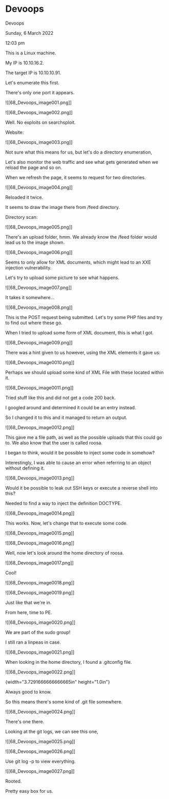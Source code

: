 # Devoops

Devoops

Sunday, 6 March 2022

12:03 pm

This is a Linux machine.

My IP is 10.10.16.2.

The target IP is 10.10.10.91.

&#x20;

Let's enumerate this first.

There's only one port it appears.

!\[\[68\_Devoops\_image001.png]]

&#x20;

!\[\[68\_Devoops\_image002.png]]

&#x20;

Well. No exploits on searchsploit.

Website:

!\[\[68\_Devoops\_image003.png]]

Not sure what this means for us, but let's do a directory enumeration,

Let's also monitor the web traffic and see what gets generated when we reload the page and so on.

&#x20;

When we refresh the page, it seems to request for two directories.

!\[\[68\_Devoops\_image004.png]]

Reloaded it twice.

&#x20;

It seems to draw the image there from /feed directory.

Directory scan:

!\[\[68\_Devoops\_image005.png]]

&#x20;

There's an upload folder, hmm. We already know the /feed folder would lead us to the image shown.

&#x20;

!\[\[68\_Devoops\_image006.png]]

Seems to only allow for XML documents, which might lead to an XXE injection vulnerability.

Let's try to upload some picture to see what happens.

&#x20;

!\[\[68\_Devoops\_image007.png]]

It takes it somewhere...

&#x20;

!\[\[68\_Devoops\_image008.png]]

This is the POST request being submitted. Let's try some PHP files and try to find out where these go.

&#x20;

When I tried to upload some form of XML document, this is what I got.

!\[\[68\_Devoops\_image009.png]]

&#x20;

There was a hint given to us however, using the XML elements it gave us:

!\[\[68\_Devoops\_image0010.png]]

Perhaps we should upload some kind of XML File with these located within it.

&#x20;

!\[\[68\_Devoops\_image0011.png]]

Tried stuff like this and did not get a code 200 back.

&#x20;

I googled around and determined it could be an entry instead.

So I changed it to this and it managed to return an output.

!\[\[68\_Devoops\_image0012.png]]

This gave me a file path, as well as the possible uploads that this could go to. We also know that the user is called roosa.

&#x20;

I began to think, would it be possible to inject some code in somehow?

Interestingly, I was able to cause an error when referring to an object without defining it.

!\[\[68\_Devoops\_image0013.png]]

&#x20;

Would it be possible to leak out SSH keys or execute a reverse shell into this?

&#x20;

Needed to find a way to inject the definition DOCTYPE.

!\[\[68\_Devoops\_image0014.png]]

This works. Now, let's change that to execute some code.

&#x20;

!\[\[68\_Devoops\_image0015.png]]

&#x20;

!\[\[68\_Devoops\_image0016.png]]

Well, now let's look around the home directory of roosa.

&#x20;

!\[\[68\_Devoops\_image0017.png]]

Cool!

&#x20;

!\[\[68\_Devoops\_image0018.png]]

&#x20;

!\[\[68\_Devoops\_image0019.png]]

Just like that we're in.

&#x20;

From here, time to PE.

&#x20;

!\[\[68\_Devoops\_image0020.png]]

We are part of the sudo group!

&#x20;

I still ran a linpeas in case.

!\[\[68\_Devoops\_image0021.png]]

&#x20;

When looking in the home directory, I found a .gitconfig file.

!\[\[68\_Devoops\_image0022.png]]

&#x20;

{width="3.7291666666666665in" height="1.0in"}

Always good to know.

&#x20;

So this means there's some kind of .git file somewhere.

&#x20;

!\[\[68\_Devoops\_image0024.png]]

There's one there.

Looking at the git logs, we can see this one,

&#x20;

!\[\[68\_Devoops\_image0025.png]]

&#x20;

!\[\[68\_Devoops\_image0026.png]]

Use git log -p to view everything.

&#x20;

!\[\[68\_Devoops\_image0027.png]]

Rooted.

Pretty easy box for us.

&#x20;

&#x20;
